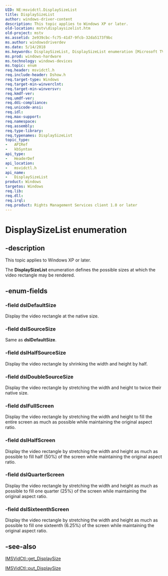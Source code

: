 ```yaml
---
UID: NE:msvidctl.DisplaySizeList
title: DisplaySizeList
author: windows-driver-content
description: This topic applies to Windows XP or later.
old-location: mstv\displaysizelist.htm
old-project: mstv
ms.assetid: 2e939cbc-fc75-41d7-9fcb-32da5173f9bc
ms.author: windowsdriverdev
ms.date: 5/14/2018
ms.keywords: DisplaySizeList, DisplaySizeList enumeration [Microsoft TV Technologies], MSVidCtlDisplaySizeListEnumeration, dslDefaultSize, dslDoubleSourceSize, dslFullScreen, dslHalfScreen, dslHalfSourceSize, dslQuarterScreen, dslSixteenthScreen, dslSourceSize, enumeration [Microsoft TV Technologies], mstv.displaysizelist, msvidctl/DisplaySizeList, msvidctl/dslDefaultSize, msvidctl/dslDoubleSourceSize, msvidctl/dslFullScreen, msvidctl/dslHalfScreen, msvidctl/dslHalfSourceSize, msvidctl/dslQuarterScreen, msvidctl/dslSixteenthScreen, msvidctl/dslSourceSize
ms.prod: windows-hardware
ms.technology: windows-devices
ms.topic: enum
req.header: msvidctl.h
req.include-header: Dshow.h
req.target-type: Windows
req.target-min-winverclnt: 
req.target-min-winversvr: 
req.kmdf-ver: 
req.umdf-ver: 
req.ddi-compliance: 
req.unicode-ansi: 
req.idl: 
req.max-support: 
req.namespace: 
req.assembly: 
req.type-library: 
req.typenames: DisplaySizeList
topic_type:
-	APIRef
-	kbSyntax
api_type:
-	HeaderDef
api_location:
-	msvidctl.h
api_name:
-	DisplaySizeList
product: Windows
targetos: Windows
req.lib: 
req.dll: 
req.irql: 
req.product: Rights Management Services client 1.0 or later
---
```


# DisplaySizeList enumeration


## -description



This topic applies to Windows XP or later.
        



The <b>DisplaySizeList</b> enumeration defines the possible sizes at which the video rectangle may be rendered.


## -enum-fields




### -field dslDefaultSize

Display the video rectangle at the native size.


### -field dslSourceSize

Same as <b>dslDefaultSize</b>.


### -field dslHalfSourceSize

Display the video rectangle by shrinking the width and height by half.


### -field dslDoubleSourceSize

Display the video rectangle by stretching the width and height to twice their native size.


### -field dslFullScreen

Display the video rectangle by stretching the width and height to fill the entire screen as much as possible while maintaining the original aspect ratio.


### -field dslHalfScreen

Display the video rectangle by stretching the width and height as much as possible to fill half (50%) of the screen while maintaining the original aspect ratio.


### -field dslQuarterScreen

Display the video rectangle by stretching the width and height as much as possible to fill one quarter (25%) of the screen while maintaining the original aspect ratio.


### -field dslSixteenthScreen

Display the video rectangle by stretching the width and height as much as possible to fill one sixteenth (6.25%) of the screen while maintaining the original aspect ratio.


## -see-also




<a href="https://msdn.microsoft.com/f3d5ed73-4781-46fb-8df4-a7dc339b755c">IMSVidCtl::get_DisplaySize</a>



<a href="https://msdn.microsoft.com/1771e66b-e5f3-44f5-a489-e57baaf5cf25">IMSVidCtl::put_DisplaySize</a>
 

 

